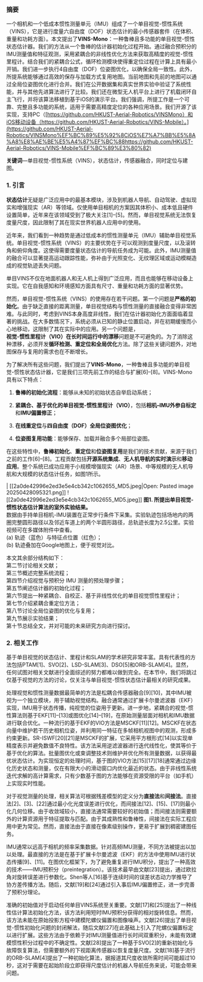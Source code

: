 
### **摘要**

一个相机和一个低成本惯性测量单元（IMU）组成了一个单目视觉-惯性系统（VINS），它是进行度量六自由度（DOF）状态估计的最小传感器套件（在体积、重量和功耗方面）。本文提出了**VINS-Mono**：一种鲁棒且多功能的单目视觉-惯性状态估计器。我们的方法从一个鲁棒的估计器初始化过程开始。通过融合预积分的IMU测量值和特征观测，采用紧耦合的非线性优化方法来获取高精度的视觉-惯性里程计。结合我们的紧耦合公式，循环检测模块使得重定位过程在计算上具有最小开销。我们进一步执行4自由度（DOF）位姿图优化，以确保全局一致性。此外，所提系统能够通过高效的保存与加载方式复用地图。当前地图和先前的地图可以通过全局位姿图优化进行合并。我们在公开数据集和真实世界实验中验证了系统性能，并与其他先进算法进行了比较。我们还在微型无人机平台上进行了机载闭环自主飞行，并将该算法移植到基于iOS的演示平台。我们强调，所提工作是一个可靠、完整且多功能的系统，适用于需要高精度定位的各种应用场景。我们开源了该实现，支持PC（[https://github.com/HKUST-Aerial-Robotics/VINSMono）和iOS移动设备（https://github.com/HKUST-Aerial-Robotics/VINS-Mobile）。](https://github.com/HKUST-Aerial-Robotics/VINSMono%EF%BC%89%E5%92%8CiOS%E7%A7%BB%E5%8A%A8%E8%AE%BE%E5%A4%87%EF%BC%88https://github.com/HKUST-Aerial-Robotics/VINS-Mobile%EF%BC%89%E3%80%82)

**关键词**—单目视觉-惯性系统（VINS），状态估计，传感器融合，同时定位与建图。



### **1. 引言**

**状态估计**无疑是广泛应用中的最基本模块，涉及到机器人导航、自动驾驶、虚拟现实和增强现实（AR）等领域。仅使用单目相机的方案因其体积小、成本低且硬件设置简单，近年来在该领域受到了极大关注[1]–[5]。然而，单目视觉系统无法恢复度量尺度，因此限制了其在现实世界机器人应用中的使用。

近年来，我们看到一种趋势是通过低成本的惯性测量单元（IMU）辅助单目视觉系统。单目视觉-惯性系统（VINS）的主要优势在于可以观测到度量尺度，以及滚转角和俯仰角度。这使得需要度量状态估计的导航任务成为可能。此外，IMU测量值的融合可以显著提高运动跟踪性能，弥补由于光照变化、无纹理区域或运动模糊造成的视觉轨迹丢失问题。

单目VINS不仅在地面机器人和无人机上得到广泛应用，而且也能够在移动设备上实现。它在自我感知和环境感知方面具有尺寸、重量和功耗方面的显著优势。

然而，单目视觉-惯性系统（VINS）的使用存在若干问题。第一个问题是**严格的初始化**。由于缺乏直接的距离测量，单目视觉结构与惯性测量的直接融合变得非常困难。与此同时，考虑到VINS本身高度非线性，我们在估计器初始化方面面临着显著的挑战。在大多数情况下，系统必须从已知的静止位置启动，并在初期缓慢而小心地移动，这限制了其在实际中的应用。另一个问题是，**视觉-惯性里程计（VIO）**在长时间运行中的**漂移**问题是不可避免的。为了消除这种漂移，必须开发**循环检测、重定位和全局优化**方法。除了这些关键问题外，对地图保存与复用的需求也在不断增长。

为了解决所有这些问题，我们提出了**VINS-Mono**，一种鲁棒且多功能的单目视觉-惯性状态估计器，它是我们三项先前工作的结合与扩展[6]–[8]。VINS-Mono具有以下特点：

1. **鲁棒的初始化流程**：能够从未知的初始状态自举启动系统；
    
2. **紧耦合、基于优化的单目视觉-惯性里程计（VIO）**，包括**相机–IMU外参自标定**和**IMU偏置修正**；
    
3. **在线重定位**与**四自由度（DOF）全局位姿图优化**；
    
4. **位姿图复用功能**：能够保存、加载并融合多个局部位姿图。

在这些特性中，**鲁棒初始化**、**重定位**和**位姿图复用**是我们的技术贡献，来源于我们之前的工作[6]–[8]。工程贡献包括**开源系统集成**、**无人机导航的实时演示**和**移动应用**。整个系统已成功应用于小规模增强现实（AR）场景、中等规模的无人机导航和大规模的状态估计任务，如图1所示。

| [[2a0de42996e2ed3e5e4cb342c1062655_MD5.jpeg|Open: Pasted image 20250428095321.png]]
![[2a0de42996e2ed3e5e4cb342c1062655_MD5.jpeg]]
**图1. 所提出单目视觉-惯性状态估计算法的室外实验结果。**  
数据由手持单目相机-IMU装置在正常步行条件下采集。实验轨迹包括场地内的两圈完整圆形路径以及邻近车道上的两个半圆形路径，总轨迹长度为2.5公里。实验视频可在多媒体附件中查看。  
(a) 轨迹（蓝色）与特征点位置（红色）；  
(b) 轨迹叠加在Google地图上，便于视觉对比。




本文其余部分结构如下：  
第二节讨论相关文献；  
第三节概述完整系统流程；  
第四节介绍视觉与预积分 IMU 测量的预处理步骤；  
第五节阐述估计器的初始化过程；  
第六节提出一种紧耦合、自校正、基于非线性优化的单目视觉惯性里程计；  
第七节介绍紧耦合重定位方法；  
第八节讨论全局位姿图的优化与复用；  
第九节展示实验结果；  
第十节总结全文，并对可能的未来研究方向进行探讨。


### 2. 相关工作  

基于单目视觉的状态估计、里程计和SLAM的学术研究非常丰富。具有代表性的方法包括PTAM[1]、SVO[2]、LSD-SLAM[3]、DSO[5]和ORB-SLAM[4]。显然，任何试图对相关文献进行全面综述的努力都难以做到完全。在本节中，我们将跳过仅基于视觉的方法的讨论，仅关注与单目视觉-惯性状态估计最相关的研究成果。

处理视觉和惯性测量数据最简单的方法是松耦合传感器融合[9][10]，其中IMU被视为一个独立模块，用于辅助视觉结构。融合通常通过扩展卡尔曼滤波器（EKF）实现，IMU用于状态传播，纯视觉的位姿用于更新。进一步地，紧耦合的视觉-惯性算法则基于EKF[11]–[13]或图优化[14]–[19]，在原始测量层面对相机和IMU数据进行联合优化。一种流行的基于EKF的VIO方法是MSCKF[11][12]。MSCKF在状态向量中维护若干历史相机位姿，并利用同一特征在多帧相机视图中的观测，形成多约束更新。SR-ISWF[20][21]是MSCKF的扩展，它采用平方根形式[14]以实现单精度表示并避免数值不良特性。该方法采用逆滤波器进行迭代线性化，使其等价于基于优化的算法。批量图优化或束调整技术则维护并优化所有测量数据，以获得最优状态估计。为实现恒定的处理时间，基于图的VIO方法[15][17][18]通常通过边缘化历史状态和测量，仅在有限大小的滑动窗口内优化最近的状态。由于非线性系统迭代求解的高计算需求，只有少数基于图的方法能够在资源受限的平台（如手机）上实现实时性能。

对于视觉测量的处理，相关算法可根据残差模型的定义分为**直接法**和**间接法**。直接法[2]、[3]、[22]通过最小化光度误差进行优化，而间接法[12]、[15]、[17]则最小化几何位移。由于收敛域较小，直接法通常需要较好的初始值；而间接法则需要额外的计算资源用于特征提取与匹配。由于其成熟性和鲁棒性，间接法在实际工程应用中更为常见。然而，直接法由于直接在像素级别操作，更易于扩展到稠密建图任务。

IMU通常以远高于相机的频率采集数据。针对高频IMU测量，不同方法被提出以加以处理。最直接的方法是在基于扩展卡尔曼滤波（EKF）的方法中使用IMU进行状态传播[9]、[11]。在图优化框架下，为了避免重复进行IMU积分，提出了一种高效的技术——IMU预积分（preintegration）。该技术最早由文献[23]提出，通过欧拉角对旋转误差进行参数化。Shen等人[16]基于连续时间的误差状态动力学推导了协方差传播方法。随后，文献[19]和[24]通过引入事后IMU偏置修正，进一步完善了预积分理论。

准确的初始值对于启动任何单目VINS系统至关重要。文献[17]和[25]提出了一种线性估计算法初始化方法，该方法利用短时IMU预积分获得的相对旋转信息。然而，该方法未能在原始投影方程中建模陀螺仪偏置和图像噪声。文献[26]提出了单目视觉-惯性初始化问题的封闭解法，随后文献[27]在此基础上引入了陀螺仪偏置标定以进行扩展。这些方法由于依赖于对IMU测量值进行长时间双重积分，未能有效建模惯性积分过程中的不确定性。文献[28]提出了一种基于SVO[2]的重新初始化与故障恢复算法，但需要额外的下视距离传感器以恢复度量尺度。文献[18]基于流行的ORB-SLAM[4]提出了一种初始化算法，据报道其尺度收敛所需时间可能超过10秒，这对于需要在起始阶段立即获得尺度估计的机器人导航任务来说，可能会带来问题。




